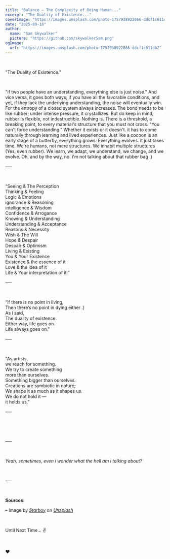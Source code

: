 ```yaml
---
title: "Balance — The Complexity of Being Human..."
excerpt: "The Duality of Existence..."
coverImage: "https://images.unsplash.com/photo-1757938922866-ddcf1c611db2"
date: "2025-09-18"
author:
  name: "Sam Skywalker"
  picture: "https://github.com/skywalkerSam.png"
ogImage:
  url: "https://images.unsplash.com/photo-1757938922866-ddcf1c611db2"
---
```


&nbsp;

"The Duality of Existence."

&nbsp;

"if two people have an understanding, everything else is just noise." And vice versa, it goes both ways; if you have all the favorable conditions, and yet, if they lack the underlying understanding, the noise will eventually win. For the entropy of a closed system always increases. The bond needs to be like rubber; under intense pressure, it crystallizes. But do keep in mind, rubber is flexible, not indestructible. Nothing is. There is a threshold, a breaking point, to every material's structure that you must not cross. "You can't force understanding." Whether it exists or it doesn't. it has to come naturally through learning and lived experiences. Just like a cocoon is an early stage of a butterfly, everything grows. Everything evolves. it just takes time. We're humans, not mere structures. We inhabit multiple structures (Yes, even rubber). We learn, we adapt, we understand, we change, and we evolve. Oh, and by the way, no. i'm not talking about that rubber bag .)

–––

&nbsp;

“Seeing & The Perception  
Thinking & Feeling  
Logic & Emotions  
ignorance & Reasoning  
intelligence & Wisdom  
Confidence & Arrogance  
Knowing & Understanding  
Understanding & Acceptance  
Reasons & Necessity  
Wish & The Will  
Hope & Despair  
Despair & Optimism  
Living & Existing  
You & Your Existence  
Existence & the essence of it  
Love & the idea of it  
Life & Your interpretation of it.”

–––

&nbsp;

“if there is no point in living,  
Then there’s no point in dying either .)  
As i said,  
The duality of existence.  
Either way, life goes on.  
Life always goes on.”

–––

&nbsp;

"As artists,  
we reach for something.  
We try to create something  
more than ourselves.  
Something bigger than ourselves.  
Creations are symbiotic in nature;  
We shape it as much as it shapes us.  
We do not hold it —  
it holds us."

–––

&nbsp;

&nbsp;

–––

&nbsp;

_Yeah, sometimes, even i wonder what the hell am i talking about?_

&nbsp;

–––

&nbsp;

**Sources:**

– image by [_Starboy_](https://unsplash.com/@skywalkersam?utm_content=creditCopyText&utm_medium=referral&utm_source=unsplash) on [_Unsplash_](https://unsplash.com/photos/-ixxmki_YUQ?utm_content=creditCopyText&utm_medium=referral&utm_source=unsplash)

&nbsp;

Until Next Time... ✌️

&nbsp;

❤️

&nbsp;
